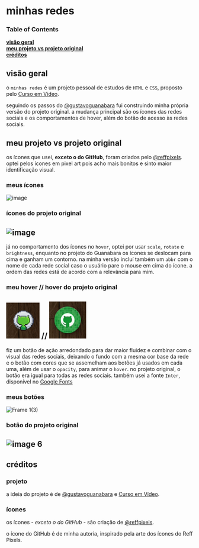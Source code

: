 # minhas redes

### Table of Contents
**[visão geral](#visão-geral)**<br>
**[meu projeto vs projeto original](#meu-projeto-vs-projeto-original)**<br>
**[créditos](#créditos)**<br>


## visão geral

o `minhas redes` é um projeto pessoal de estudos de `HTML` e `CSS`, proposto pelo <a href="https://www.cursoemvideo.com/" target="_blank">Curso em Vídeo</a>.

seguindo os passos do <a href="https://github.com/gustavoguanabara/" target="_blank">@gustavoguanabara</a> fui construindo minha própria versão do projeto original. a mudança principal são os ícones das redes sociais e os comportamentos de hover, além do botão de acesso às redes sociais.

## meu projeto vs projeto original

os ícones que usei, **exceto o do GitHub**, foram criados pelo <a href="https://www.reffpixels.com/" target="_blank">@reffpixels</a>. optei pelos ícones em pixel art pois acho mais bonitos e sinto maior identificação visual.

### meus ícones
![image](https://user-images.githubusercontent.com/105725028/201772077-cad948ea-6291-4065-a876-8ea119496225.png)
### ícones do projeto original
![image](https://user-images.githubusercontent.com/105725028/201773480-38205175-19cf-4faa-affa-0feede39653c.png)
-----
já no comportamento dos ícones no `hover`, optei por usar `scale`, `rotate` e `brightness`, enquanto no projeto do Guanabara os ícones se deslocam para cima e ganham um contorno. na minha versão incluí também um `abbr` com o nome de cada rede social caso o usuário pare o mouse em cima do ícone. a ordem das redes está de acordo com a relevância para mim.

### meu hover // hover do projeto original
<img src="https://github.com/jwrdwn/redes-sociais/blob/main/imagens/gif-01.gif" width="90" /> **//** <img src="https://github.com/jwrdwn/redes-sociais/blob/main/imagens/gif-02.gif" width="100" />
-----
fiz um botão de ação arredondado para dar maior fluidez e combinar com o visual das redes sociais, deixando o fundo com a mesma cor base da rede e o botão com cores que se assemelham aos botões já usados em cada uma, além de usar o `opacity`, para animar o `hover`. no projeto original, o botão era igual para todas as redes sociais. também usei a fonte `Inter`, disponível no <a href="https://fonts.google.com/" target="_blank">Google Fonts</a>

### meus botões
![Frame 1(3)](https://user-images.githubusercontent.com/105725028/201780754-a66fcc6c-798c-4328-a262-098035eabb65.png)
### botão do projeto original
![image 6](https://user-images.githubusercontent.com/105725028/201781122-3aae8661-534b-4dac-84de-4a02bb846d96.png)
-----
## créditos

### projeto
a ideia do projeto é de <a href="https://github.com/gustavoguanabara/" target="_blank">@gustavoguanabara</a> e <a href="https://www.cursoemvideo.com/" target="_blank">Curso em Vídeo</a>.

### ícones
os ícones - *exceto o do GitHub* - são criação de <a href="https://www.reffpixels.com/" target="_blank">@reffpixels</a>.

o ícone do GitHub é de minha autoria, inspirado pela arte dos ícones do Reff Pixels.


